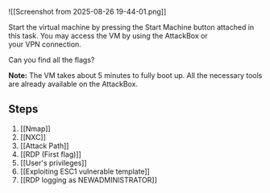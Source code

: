 ![[Screenshot from 2025-08-26 19-44-01.png]]

Start the virtual machine by pressing the Start Machine button attached in this task. You may access the VM by using the AttackBox or your VPN connection.

Can you find all the flags?

**Note:** The VM takes about 5 minutes to fully boot up. All the necessary tools are already available on the AttackBox.

## Steps

1. [[Nmap]]
2. [[NXC]]
3. [[Attack Path]]
4. [[RDP (First flag)]]
5. [[User's privileges]]
6. [[Exploiting ESC1 vulnerable template]]
7. [[RDP logging as NEWADMINISTRATOR]]

